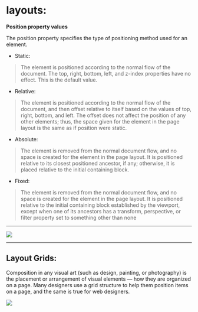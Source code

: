# layouts:

**Position property values**

The position property specifies the type of positioning method used for an element.

* Static:

> The element is positioned according to the normal flow of the document. The top, right, bottom, left, and z-index properties have no effect. This is the default value.

* Relative:

>The element is positioned according to the normal flow of the document, and then offset relative to itself based on the values of top, right, bottom, and left. The offset does not affect the position of any other elements; thus, the space given for the element in the page layout is the same as if position were static.

* Absolute:

>The element is removed from the normal document flow, and no space is created for the element in the page layout. It is positioned relative to its closest positioned ancestor, if any; otherwise, it is placed relative to the initial containing block.

* Fixed:

>The element is removed from the normal document flow, and no space is created for the element in the page layout. It is positioned relative to the initial containing block established by the viewport, except when one of its ancestors has a transform, perspective, or filter property set to something other than none

___

![](https://www.csssolid.com/images/csspositions/css-position-all.png)

___

## Layout Grids:

Composition in any visual art (such as design, painting, or photography) is the placement or arrangement of visual elements — how they are organized on a page. Many designers use a grid structure to help them position items on a page, and the same is true for web designers.

![](https://i1.wp.com/blog.thejaytray.com/wp-content/uploads/2015/05/HTML5-CSS-LAYOUT-AFTER-DIV.png?resize=410%2C229)



